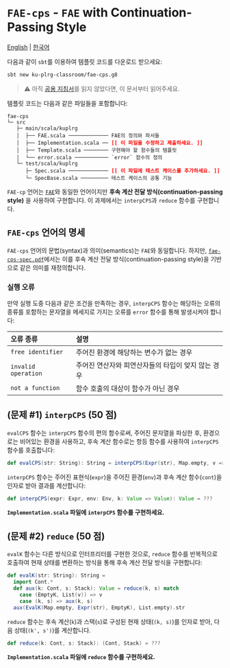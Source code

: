 # `FAE-cps` - `FAE` with Continuation-Passing Style

[English](./README.md) | [한국어](./README.ko.md)

다음과 같이 `sbt`를 이용하여 템플릿 코드를 다운로드 받으세요:
```bash
sbt new ku-plrg-classroom/fae-cps.g8
```

> :warning: 아직 [공용 지침서](https://github.com/ku-plrg-classroom/docs/blob/main/README.ko.md)를 읽지 않았다면, 이 문서부터 읽어주세요.

템플릿 코드는 다음과 같은 파일들을 포함합니다:
<pre><code>fae-cps
└─ src
   ├─ main/scala/kuplrg
   │  ├── FAE.scala ───────────── FAE의 정의와 파서들
   │  ├── Implementation.scala ── <b style='color:red;'>[[ 이 파일을 수정하고 제출하세요. ]]</b>
   │  ├── Template.scala ──────── 구현해야 할 함수들의 템플릿
   │  └── error.scala ─────────── `error` 함수의 정의
   └─ test/scala/kuplrg
      ├─ Spec.scala ───────────── <b style='color:red;'>[[ 이 파일에 테스트 케이스를 추가하세요. ]]</b>
      └─ SpecBase.scala ───────── 테스트 케이스의 공통 기능</code></pre>

`FAE-cp` 언어는 [`FAE`](../fae/README.ko.md)와 동일한 언어이지만 **후속 계산
전달 방식(continuation-passing style)** 을 사용하여 구현합니다. 이 과제에서는
`interpCPS`과 `reduce` 함수를 구현합니다.


## `FAE-cps` 언어의 명세

`FAE-cps` 언어의 문법(syntax)과 의미(semantics)는 `FAE`와 동일합니다. 하지만,
[`fae-cps-spec.pdf`](./fae-cps-spec.pdf)에서는 이를 후속 계산 전달
방식(continuation-passing style)을 기반으로 같은 의미를 재정의합니다.


### 실행 오류

만약 실행 도중 다음과 같은 조건을 만족하는 경우, `interpCPS` 함수는 해당하는 오류의
종류를 포함하는 문자열을 메세지로 가지는 오류를 `error` 함수를 통해 발생시켜야
합니다:

| 오류 종류 | 설명 |
|:---------|:-----|
| `free identifier` | 주어진 환경에 해당하는 변수가 없는 경우 |
| `invalid operation` | 주어진 연산자와 피연산자들의 타입이 맞지 않는 경우 |
| `not a function` | 함수 호출의 대상이 함수가 아닌 경우 |


## (문제 #1) `interpCPS` (50 점)

`evalCPS` 함수는 `interpCPS` 함수의 편의 함수로써, 주어진 문자열을 파싱한 후,
환경으로는 비어있는 환경을 사용하고, 후속 계산 함수로는 항등 함수를 사용하여
`interpCPS` 함수를 호출합니다:
```scala
def evalCPS(str: String): String = interpCPS(Expr(str), Map.empty, v => v).str
```

`interpCPS` 함수는 주어진 표현식(`expr`)을 주어진 환경(`env`)과 후속 계산
함수(`cont`)을 인자로 받아 결과를 계산합니다:
```scala
def interpCPS(expr: Expr, env: Env, k: Value => Value): Value = ???
```
**`Implementation.scala` 파일에 `interpCPS` 함수를 구현하세요.**

## (문제 #2) `reduce` (50 점)

`evalK` 함수는 다른 방식으로 인터프리터를 구현한 것으로, `reduce` 함수를
반복적으로 호출하여 현재 상태를 변환하는 방식을 통해 후속 계산 전달 방식을
구현합니다:
```scala
def evalK(str: String): String =
  import Cont.*
  def aux(k: Cont, s: Stack): Value = reduce(k, s) match
    case (EmptyK, List(v)) => v
    case (k, s) => aux(k, s)
  aux(EvalK(Map.empty, Expr(str), EmptyK), List.empty).str
```

`reduce` 함수는 후속 계산(`k`)과 스택(`s`)로 구성된 현재 상태(`(k, s)`)를
인자로 받아, 다음 상태(`(k', s')`)를 계산합니다.
```scala
def reduce(k: Cont, s: Stack): (Cont, Stack) = ???
```

**`Implementation.scala` 파일에 `reduce` 함수를 구현하세요.**
